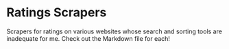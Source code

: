 # Ratings Scrapers

Scrapers for ratings on various websites whose search and sorting tools are
inadequate for me. Check out the Markdown file for each!
